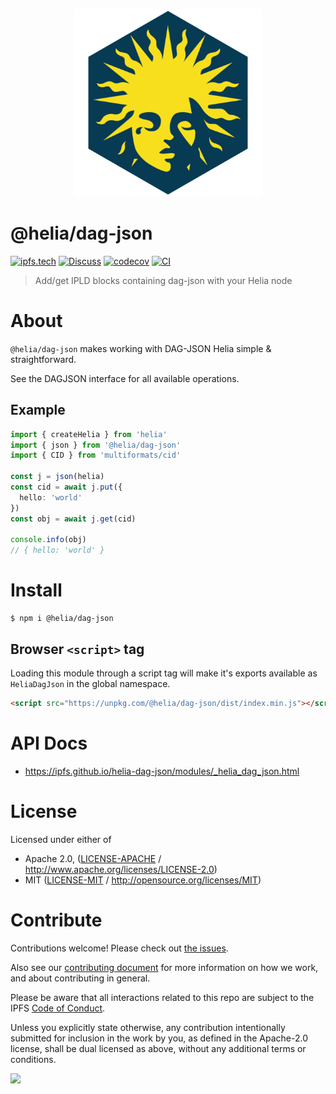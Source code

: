 <p align="center">
  <a href="https://github.com/ipfs/helia" title="Helia">
    <img src="https://raw.githubusercontent.com/ipfs/helia/main/assets/helia.png" alt="Helia logo" width="300" />
  </a>
</p>

# @helia/dag-json

[![ipfs.tech](https://img.shields.io/badge/project-IPFS-blue.svg?style=flat-square)](https://ipfs.tech)
[![Discuss](https://img.shields.io/discourse/https/discuss.ipfs.tech/posts.svg?style=flat-square)](https://discuss.ipfs.tech)
[![codecov](https://img.shields.io/codecov/c/github/ipfs/helia-dag-json.svg?style=flat-square)](https://codecov.io/gh/ipfs/helia-dag-json)
[![CI](https://img.shields.io/github/actions/workflow/status/ipfs/helia-dag-json/js-test-and-release.yml?branch=main\&style=flat-square)](https://github.com/ipfs/helia-dag-json/actions/workflows/js-test-and-release.yml?query=branch%3Amain)

> Add/get IPLD blocks containing dag-json with your Helia node

# About

`@helia/dag-json` makes working with DAG-JSON Helia simple & straightforward.

See the DAGJSON interface for all available operations.

## Example

```typescript
import { createHelia } from 'helia'
import { json } from '@helia/dag-json'
import { CID } from 'multiformats/cid'

const j = json(helia)
const cid = await j.put({
  hello: 'world'
})
const obj = await j.get(cid)

console.info(obj)
// { hello: 'world' }
```

# Install

```console
$ npm i @helia/dag-json
```

## Browser `<script>` tag

Loading this module through a script tag will make it's exports available as `HeliaDagJson` in the global namespace.

```html
<script src="https://unpkg.com/@helia/dag-json/dist/index.min.js"></script>
```

# API Docs

- <https://ipfs.github.io/helia-dag-json/modules/_helia_dag_json.html>

# License

Licensed under either of

- Apache 2.0, ([LICENSE-APACHE](LICENSE-APACHE) / <http://www.apache.org/licenses/LICENSE-2.0>)
- MIT ([LICENSE-MIT](LICENSE-MIT) / <http://opensource.org/licenses/MIT>)

# Contribute

Contributions welcome! Please check out [the issues](https://github.com/ipfs/helia-dag-json/issues).

Also see our [contributing document](https://github.com/ipfs/community/blob/master/CONTRIBUTING_JS.md) for more information on how we work, and about contributing in general.

Please be aware that all interactions related to this repo are subject to the IPFS [Code of Conduct](https://github.com/ipfs/community/blob/master/code-of-conduct.md).

Unless you explicitly state otherwise, any contribution intentionally submitted for inclusion in the work by you, as defined in the Apache-2.0 license, shall be dual licensed as above, without any additional terms or conditions.

[![](https://cdn.rawgit.com/jbenet/contribute-ipfs-gif/master/img/contribute.gif)](https://github.com/ipfs/community/blob/master/CONTRIBUTING.md)
